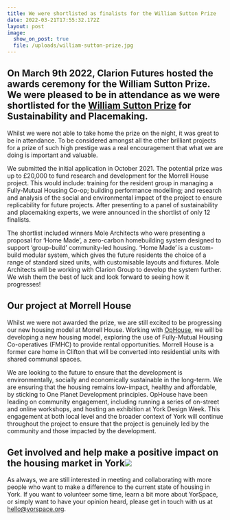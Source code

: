 ```yaml
---
title: We were shortlisted as finalists for the William Sutton Prize
date: 2022-03-21T17:55:32.172Z
layout: post
image:
  show_on_post: true
  file: /uploads/william-sutton-prize.jpg
---
```

<!--StartFragment-->

## On March 9th 2022, Clarion Futures hosted the awards ceremony for the William Sutton Prize. We were pleased to be in attendance as we were shortlisted for the [William Sutton Prize](https://www.clarionhg.com/william-sutton-prize/) for Sustainability and Placemaking.

Whilst we were not able to take home the prize on the night, it was great to be in attendance. To be considered amongst all the other brilliant projects for a prize of such high prestige was a real encouragement that what we are doing is important and valuable.

We submitted the initial application in October 2021. The potential prize was up to £20,000 to fund research and development for the Morrell House project. This would include: training for the resident group in managing a Fully-Mutual Housing Co-op; building performance modelling; and research and analysis of the social and environmental impact of the project to ensure replicability for future projects. After presenting to a panel of sustainability and placemaking experts, we were announced in the shortlist of only 12 finalists.

The shortlist included winners Mole Architects who were presenting a proposal for ‘Home Made’, a zero-carbon homebuilding system designed to support ‘group-build’ community-led housing. ‘Home Made’ is a custom-build modular system, which gives the future residents the choice of a range of standard sized units, with customisable layouts and fixtures. Mole Architects will be working with Clarion Group to develop the system further. We wish them the best of luck and look forward to seeing how it progresses!

## Our project at Morrell House

Whilst we were not awarded the prize, we are still excited to be progressing our new housing model at Morrell House. Working with [OpHouse](https://www.ophouse.co.uk/), we will be developing a new housing model, exploring the use of Fully-Mutual Housing Co-operatives (FMHC) to provide rental opportunities. Morrell House is a former care home in Clifton that will be converted into residential units with shared communal spaces.

We are looking to the future to ensure that the development is environmentally, socially and economically sustainable in the long-term. We are ensuring that the housing remains low-impact, healthy and affordable, by sticking to One Planet Development principles. OpHouse have been leading on community engagement, including running a series of on-street and online workshops, and hosting an exhibition at York Design Week. This engagement at both local level and the broader context of York will continue throughout the project to ensure that the project is genuinely led by the community and those impacted by the development.

## Get involved and help make a positive impact on the housing market in York![](https://www.clarionhg.com/william-sutton-prize/)

As always, we are still interested in meeting and collaborating with more people who want to make a difference to the current state of housing in York. If you want to volunteer some time, learn a bit more about YorSpace, or simply want to have your opinion heard, please get in touch with us at [hello@yorspace.org](mailto:hello@yorspace.org).



<!--EndFragment-->